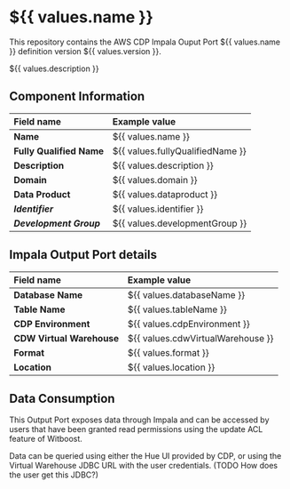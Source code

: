 # ${{ values.name }}

This repository contains the AWS CDP Impala Ouput Port ${{ values.name }} definition version ${{ values.version }}.

${{ values.description }}

## Component Information

| Field name                | Example value                    |
|:--------------------------|:---------------------------------|
| **Name**                  | ${{ values.name }}               |
| **Fully Qualified Name**  | ${{ values.fullyQualifiedName }} |
| **Description**           | ${{ values.description }}        |
| **Domain**                | ${{ values.domain }}             |
| **Data Product**          | ${{ values.dataproduct }}        |
| ***Identifier***          | ${{ values.identifier }}         |
| ***Development Group***   | ${{ values.developmentGroup }}   |


## Impala Output Port details

| Field name                | Example value                                               |
|:--------------------------|:------------------------------------------------------------|
| **Database Name**         | ${{ values.databaseName }}                                  |
| **Table Name**            | ${{ values.tableName }}                                     |
| **CDP Environment**       | ${{ values.cdpEnvironment }}                                |
| **CDW Virtual Warehouse** | ${{ values.cdwVirtualWarehouse }}                           |
| **Format**                | ${{ values.format }}                                        |
| **Location**              | ${{ values.location }}                                      |

## Data Consumption

This Output Port exposes data through Impala and can be accessed by users that have been granted read permissions using the update ACL feature of Witboost.

Data can be queried using either the Hue UI provided by CDP, or using the Virtual Warehouse JDBC URL with the user credentials. (TODO How does the user get this JDBC?)